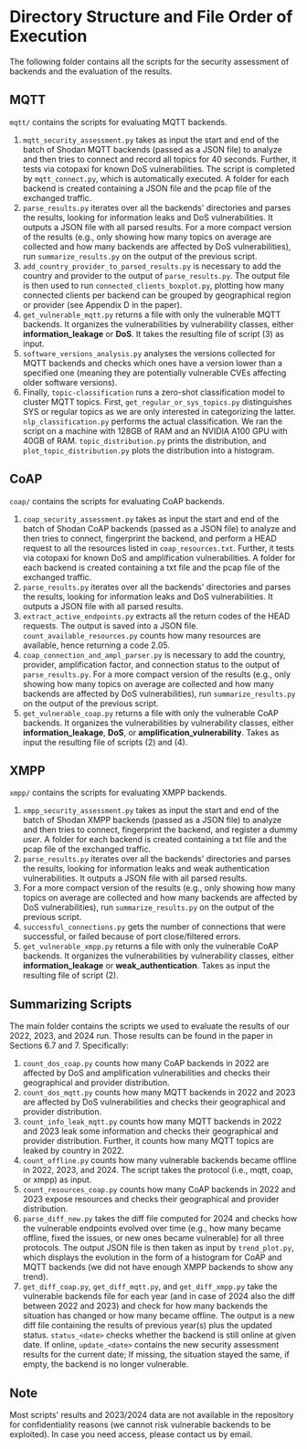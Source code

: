 # Directory Structure and File Order of Execution

The following folder contains all the scripts for the security assessment of backends and the evaluation of the results.

## MQTT

`mqtt/` contains the scripts for evaluating MQTT backends. 

1. `mqtt_security_assessment.py` takes as input the start and end of the batch of Shodan MQTT backends (passed as a JSON file) to analyze and then tries to connect and record all topics for 40 seconds. Further, it tests via cotopaxi for known DoS vulnerabilities. The script is completed by `mqtt_connect.py`, which is automatically executed. A folder for each backend is created containing a JSON file and the pcap file of the exchanged traffic.
2. `parse_results.py` iterates over all the backends' directories and parses the results, looking for information leaks and DoS vulnerabilities. It outputs a JSON file with all parsed results. For a more compact version of the results (e.g., only showing how many topics on average are collected and how many backends are affected by DoS vulnerabilities), run `summarize_results.py` on the output of the previous script.
3. `add_country_provider_to_parsed_results.py` is necessary to add the country and provider to the output of `parse_results.py`. The output file is then used to run `connected_clients_boxplot.py`, plotting how many connected clients per backend can be grouped by geographical region or provider (see Appendix D in the paper).
4. `get_vulnerable_mqtt.py` returns a file with only the vulnerable MQTT backends. It organizes the vulnerabilities by vulnerability classes, either **information_leakage** or **DoS**. It takes the resulting file of script (3) as input.
5. `software_versions_analysis.py` analyses the versions collected for MQTT backends and checks which ones have a version lower than a specified one (meaning they are potentially vulnerable CVEs affecting older software versions).
6. Finally, `topic-classification` runs a zero-shot classification model to cluster MQTT topics. First, `get_regular_or_sys_topics.py` distinguishes SYS or regular topics as we are only interested in categorizing the latter. `nlp_classification.py` performs the actual classification. We ran the script on a machine with 128GB of RAM and an NVIDIA A100 GPU with 40GB of RAM. `topic_distribution.py` prints the distribution, and `plot_topic_distribution.py` plots the distribution into a histogram.

## CoAP

`coap/` contains the scripts for evaluating CoAP backends.
1. `coap_security_assessment.py` takes as input the start and end of the batch of Shodan CoAP backends (passed as a JSON file) to analyze and then tries to connect, fingerprint the backend, and perform a HEAD request to all the resources listed in `coap_resources.txt`. Further, it tests via cotopaxi for known DoS and amplification vulnerabilities. A folder for each backend is created containing a txt file and the pcap file of the exchanged traffic.
2. `parse_results.py` iterates over all the backends' directories and parses the results, looking for information leaks and DoS vulnerabilities. It outputs a JSON file with all parsed results. 
3. `extract_active_endpoints.py` extracts all the return codes of the HEAD requests. The output is saved into a JSON file. `count_available_resources.py` counts how many resources are available, hence returning a code 2.05.
4. `coap_connection_and_ampl_parser.py` is necessary to add the country, provider, amplification factor, and connection status to the output of `parse_results.py`. For a more compact version of the results (e.g., only showing how many topics on average are collected and how many backends are affected by DoS vulnerabilities), run `summarize_results.py` on the output of the previous script.
5. `get_vulnerable_coap.py` returns a file with only the vulnerable CoAP backends. It organizes the vulnerabilities by vulnerability classes, either **information_leakage**, **DoS**, or **amplification_vulnerability**. Takes as input the resulting file of scripts (2) and (4).

## XMPP

`xmpp/` contains the scripts for evaluating XMPP backends.
1. `xmpp_security_assessment.py` takes as input the start and end of the batch of Shodan XMPP backends (passed as a JSON file) to analyze and then tries to connect, fingerprint the backend, and register a dummy *user*. A folder for each backend is created containing a txt file and the pcap file of the exchanged traffic.
2. `parse_results.py` iterates over all the backends' directories and parses the results, looking for information leaks and weak authentication vulnerabilities. It outputs a JSON file with all parsed results. 
3. For a more compact version of the results (e.g., only showing how many topics on average are collected and how many backends are affected by DoS vulnerabilities), run `summarize_results.py` on the output of the previous script.
4. `successful_connections.py` gets the number of connections that were successful, or failed because of port close/filtered errors.
5. `get_vulnerable_xmpp.py` returns a file with only the vulnerable CoAP backends. It organizes the vulnerabilities by vulnerability classes, either **information_leakage** or **weak_authentication**. Takes as input the resulting file of script (2).

## Summarizing Scripts

The main folder contains the scripts we used to evaluate the results of our 2022, 2023, and 2024 run. Those results can be found in the paper in Sections 6.7 and 7. Specifically:
1. `count_dos_coap.py` counts how many CoAP backends in 2022 are affected by DoS and amplification vulnerabilities and checks their geographical and provider distribution. 
2. `count_dos_mqtt.py` counts how many MQTT backends in 2022 and 2023 are affected by DoS vulnerabilities and checks their geographical and provider distribution. 
3. `count_info_leak_mqtt.py` counts how many MQTT backends in 2022 and 2023 leak some information and checks their geographical and provider distribution. Further, it counts how many MQTT topics are leaked by country in 2022.
4. `count_offline.py` counts how many vulnerable backends became offline in 2022, 2023, and 2024. The script takes the protocol (i.e., mqtt, coap, or xmpp) as input. 
5. `count_resources_coap.py` counts how many CoAP backends in 2022 and 2023 expose resources and checks their geographical and provider distribution. 
6. `parse_diff_new.py` takes the diff file computed for 2024 and checks how the vulnerable endpoints evolved over time (e.g., how many became offline, fixed the issues, or new ones became vulnerable) for all three protocols. The output JSON file is then taken as input by `trend_plot.py`, which displays the evolution in the form of a histogram for CoAP and MQTT backends (we did not have enough XMPP backends to show any trend).
7. `get_diff_coap.py`, `get_diff_mqtt.py`, and `get_diff_xmpp.py` take the vulnerable backends file for each year (and in case of 2024 also the diff between 2022 and 2023) and check for how many backends the situation has changed or how many became offline. The output is a new diff file containing the results of previous year(s) plus the updated status. `status_<date>` checks whether the backend is still online at given date. If online, `update_<date>` contains the new security assessment results for the current date; If missing, the situation stayed the same, if empty, the backend is no longer vulnerable.
   
## Note

Most scripts' results and 2023/2024 data are not available in the repository for confidentiality reasons (we cannot risk vulnerable backends to be exploited). In case you need access, please contact us by email.